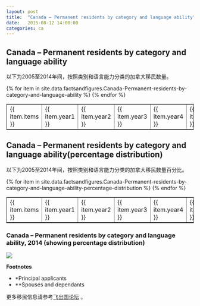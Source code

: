 ```yaml
---
layout: post
title:  "Canada – Permanent residents by category and language ability"
date:   2015-08-12 14:00:00
categories: ca
---
```


## Canada – Permanent residents by category and language ability

以下为2005至2014年间，按照类别和语言能力分类的加拿大移民数量。

<table border = "1" cellpadding="1" cellspacing="0">
{% for item in site.data.factsandfigures.Canada-Permanent-residents-by-category-and-language-ability %}
<tr>
<td> {{ item.items }} </td>
<td> {{ item.year1 }} </td>
<td> {{ item.year2 }} </td>
<td> {{ item.year3 }} </td>
<td> {{ item.year4 }} </td>
<td> {{ item.year5 }} </td>
<td> {{ item.year6 }} </td>
<td> {{ item.year7 }} </td>
<td> {{ item.year8 }} </td>
<td> {{ item.year9 }} </td>
<td> {{ item.year10 }} </td>
</tr>
{% endfor %}
</table> 

## Canada – Permanent residents by category and language ability(percentage distribution)

以下为2005至2014年间，按照类别和语言能力分类的加拿大移民数量百分比。

<table border = "1" cellpadding="1" cellspacing="0">
{% for item in site.data.factsandfigures.Canada-Permanent-residents-by-category-and-language-ability-percentage-distribution %}
<tr>
<td> {{ item.items }} </td>
<td> {{ item.year1 }} </td>
<td> {{ item.year2 }} </td>
<td> {{ item.year3 }} </td>
<td> {{ item.year4 }} </td>
<td> {{ item.year5 }} </td>
<td> {{ item.year6 }} </td>
<td> {{ item.year7 }} </td>
<td> {{ item.year8 }} </td>
<td> {{ item.year9 }} </td>
<td> {{ item.year10 }} </td>
</tr>
{% endfor %}
</table> 


### Canada – Permanent residents by category and language ability, 2014 (showing percentage distribution) ###

![](http://www.cic.gc.ca/english/resources/statistics/facts2014/images/figure10.jpg)


**Footnotes**

- *Principal applicants
- **Spouses and dependants


更多移民信息请参考<a href="http://bbs.fcgvisa.com" target="blank">飞出国论坛</a> 。